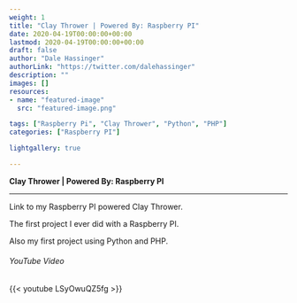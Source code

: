 ```yaml
---
weight: 1
title: "Clay Thrower | Powered By: Raspberry PI"
date: 2020-04-19T00:00:00+00:00
lastmod: 2020-04-19T00:00:00+00:00
draft: false
author: "Dale Hassinger"
authorLink: "https://twitter.com/dalehassinger"
description: ""
images: []
resources:
- name: "featured-image"
  src: "featured-image.png"

tags: ["Raspberry Pi", "Clay Thrower", "Python", "PHP"]
categories: ["Raspberry PI"]

lightgallery: true

---
```


**Clay Thrower | Powered By: Raspberry PI**

<!--more-->

---

Link to my Raspberry PI powered Clay Thrower.

The first project I ever did with a Raspberry PI.

Also my first project using Python and PHP.

###### YouTube Video

{{< youtube LSyOwuQZ5fg >}}